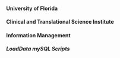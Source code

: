 #### University of Florida
#### Clinical and Translational Science Institute
#### Information Management
##### LoadData mySQL Scripts
